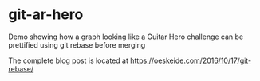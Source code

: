# git-ar-hero
Demo showing how a graph looking like a Guitar Hero challenge can be prettified using git rebase before merging

The complete blog post is located at https://oeskeide.com/2016/10/17/git-rebase/
